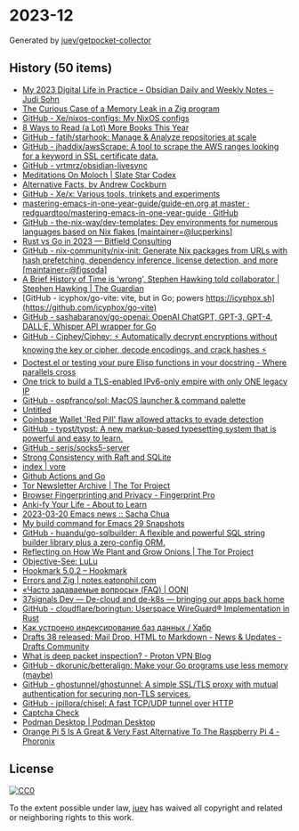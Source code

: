 # 2023-12

Generated by [juev/getpocket-collector](https://github.com/juev/getpocket-collector)

## History (50 items)

- [My 2023 Digital Life in Practice – Obsidian Daily and Weekly Notes – Judi Sohn](https://judisohn.com/2023/03/19/my-2023-digital-life-in-practice-obsidian-daily-and-weekly-notes/)
- [The Curious Case of a Memory Leak in a Zig program](https://iamkroot.github.io/blog/zig-memleak)
- [GitHub - Xe/nixos-configs: My NixOS configs](https://github.com/Xe/nixos-configs)
- [8 Ways to Read (a Lot) More Books This Year](https://hbr.org/2017/02/8-ways-to-read-a-lot-more-books-this-year)
- [GitHub - fatih/starhook: Manage & Analyze repositories at scale](https://github.com/fatih/starhook)
- [GitHub - jhaddix/awsScrape: A tool to scrape the AWS ranges looking for a keyword in SSL certificate data.](https://github.com/jhaddix/awsScrape)
- [GitHub - vrtmrz/obsidian-livesync](https://github.com/vrtmrz/obsidian-livesync)
- [Meditations On Moloch | Slate Star Codex](https://slatestarcodex.com/2014/07/30/meditations-on-moloch/)
- [Alternative Facts, by Andrew Cockburn](https://harpers.org/archive/2023/03/alternative-facts-how-the-media-failed-julian-assange/)
- [GitHub - Xe/x: Various tools, trinkets and experiments](https://github.com/Xe/x)
- [mastering-emacs-in-one-year-guide/guide-en.org at master · redguardtoo/mastering-emacs-in-one-year-guide · GitHub](https://github.com/redguardtoo/mastering-emacs-in-one-year-guide/blob/master/guide-en.org)
- [GitHub - the-nix-way/dev-templates: Dev environments for numerous languages based on Nix flakes [maintainer=@lucperkins]](https://github.com/the-nix-way/dev-templates)
- [Rust vs Go in 2023 — Bitfield Consulting](https://bitfieldconsulting.com/golang/rust-vs-go)
- [GitHub - nix-community/nix-init: Generate Nix packages from URLs with hash prefetching, dependency inference, license detection, and more [maintainer=@figsoda]](https://github.com/nix-community/nix-init)
- [A Brief History of Time is ‘wrong’, Stephen Hawking told collaborator | Stephen Hawking | The Guardian](https://www.theguardian.com/science/2023/mar/19/stephen-hawking-told-me-ive-changed-my-mind-my-book-is-wrong)
- [GitHub - icyphox/go-vite: vite, but in Go; powers https://icyphox.sh](https://github.com/icyphox/go-vite)
- [GitHub - sashabaranov/go-openai: OpenAI ChatGPT, GPT-3, GPT-4, DALL·E, Whisper API wrapper for Go](https://github.com/sashabaranov/go-openai)
- [GitHub - Ciphey/Ciphey: ⚡ Automatically decrypt encryptions without knowing the key or cipher, decode encodings, and crack hashes ⚡](https://github.com/Ciphey/Ciphey)
- [Doctest.el or testing your pure Elisp functions in your docstring - Where parallels cross](https://ag91.github.io/blog/2023/03/20/doctestel-or-testing-your-pure-elisp-functions-in-your-docstring/)
- [One trick to build a TLS-enabled IPv6-only empire with only ONE legacy IP](https://ryan.lahfa.xyz/en/one-trick-to-build-a-tls-enabled-ipv6-only-empire-with-only-one-legacy-ip.html)
- [GitHub - ospfranco/sol: MacOS launcher & command palette](https://github.com/ospfranco/sol)
- [Untitled](https://andrew-quinn.me/fzf)
- [Coinbase Wallet 'Red Pill' flaw allowed attacks to evade detection](https://www.bleepingcomputer.com/news/security/coinbase-wallet-red-pill-flaw-allowed-attacks-to-evade-detection/)
- [GitHub - typst/typst: A new markup-based typesetting system that is powerful and easy to learn.](https://github.com/typst/typst)
- [GitHub - serjs/socks5-server](https://github.com/serjs/socks5-server)
- [Strong Consistency with Raft and SQLite](https://blog.sqlitecloud.io/strong-consistency-with-raft-and-sqlite)
- [index | vore](https://vore.website)
- [Github Actions and Go](https://olegk.dev/github-actions-and-go)
- [Tor Newsletter Archive | The Tor Project](https://newsletter.torproject.org)
- [Browser Fingerprinting and Privacy - Fingerprint Pro](https://fingerprint.com/blog/browser-fingerprinting-privacy/)
- [Anki-fy Your Life - About to Learn](https://abouttolearn.substack.com/p/anki-fy-your-life)
- [2023-03-20 Emacs news :: Sacha Chua](https://sachachua.com/blog/2023/03/2023-03-20-emacs-news/)
- [My build command for Emacs 29 Snapshots](https://corwin.bru.st/2023-03-21-my-build-command-for-emacs-29-snapshots/)
- [GitHub - huandu/go-sqlbuilder: A flexible and powerful SQL string builder library plus a zero-config ORM.](https://github.com/huandu/go-sqlbuilder)
- [Reflecting on How We Plant and Grow Onions | The Tor Project](https://blog.torproject.org/how-we-plant-and-grow-new-onions/)
- [Objective-See: LuLu](https://objective-see.org/products/lulu.html)
- [Hookmark 5.0.2 – Hookmark](https://hookproductivity.com/release-notes/hookmark-5-0-2)
- [Errors and Zig | notes.eatonphil.com](https://notes.eatonphil.com/errors-and-zig.html)
- [«Часто задаваемые вопросы» (FAQ) | OONI](https://ooni.org/ru/support/faq)
- [37signals Dev — De-cloud and de-k8s — bringing our apps back home](https://dev.37signals.com/bringing-our-apps-back-home/)
- [GitHub - cloudflare/boringtun: Userspace WireGuard® Implementation in Rust](https://github.com/cloudflare/boringtun)
- [Как устроено индексирование баз данных / Хабр](https://habr.com/ru/companies/ruvds/articles/724066/)
- [Drafts 38 released: Mail Drop, HTML to Markdown - News & Updates - Drafts Community](https://forums.getdrafts.com/t/drafts-38-released-mail-drop-html-to-markdown/14101)
- [What is deep packet inspection? - Proton VPN Blog](https://protonvpn.com/blog/deep-packet-inspection/)
- [GitHub - dkorunic/betteralign: Make your Go programs use less memory (maybe)](https://github.com/dkorunic/betteralign)
- [GitHub - ghostunnel/ghostunnel: A simple SSL/TLS proxy with mutual authentication for securing non-TLS services.](https://github.com/ghostunnel/ghostunnel)
- [GitHub - jpillora/chisel: A fast TCP/UDP tunnel over HTTP](https://github.com/jpillora/chisel)
- [Captcha Check](https://www.dreamwidth.org/captcha)
- [Podman Desktop | Podman Desktop](https://podman-desktop.io/downloads)
- [Orange Pi 5 Is A Great & Very Fast Alternative To The Raspberry Pi 4 - Phoronix](https://www.phoronix.com/review/orange-pi-5)

## License

[![CC0](https://mirrors.creativecommons.org/presskit/buttons/88x31/svg/cc-zero.svg)](https://creativecommons.org/publicdomain/zero/1.0/)

To the extent possible under law, [juev](https://github.com/juev) has waived all copyright and related or neighboring rights to this work.
